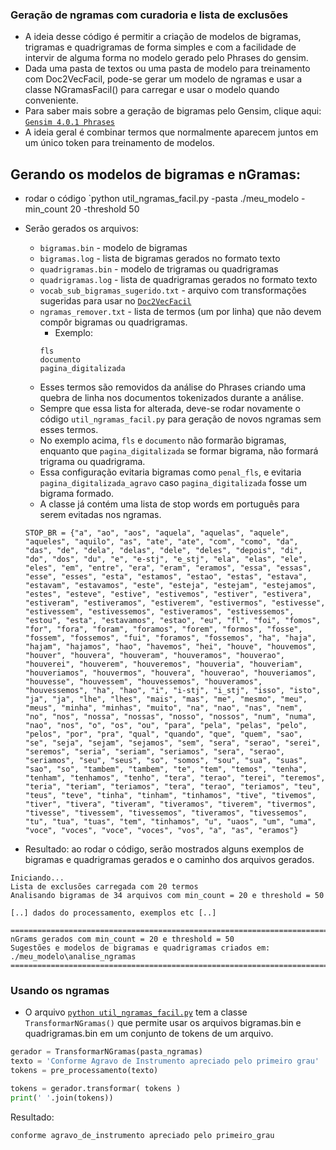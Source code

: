 ### Geração de ngramas com curadoria e lista de exclusões

- A ideia desse código é permitir a criação de modelos de bigramas, trigramas e quadrigramas de forma simples e com a facilidade de intervir de alguma forma no modelo gerado pelo Phrases do gensim.
- Dada uma pasta de textos ou uma pasta de modelo para treinamento com Doc2VecFacil, pode-se gerar um modelo de ngramas e usar a classe NGramasFacil() para carregar e usar o modelo quando conveniente.
- Para saber mais sobre a geração de bigramas pelo Gensim, clique aqui: [`Gensim 4.0.1 Phrases`](https://radimrehurek.com/gensim/models/phrases.html)
- A ideia geral é combinar termos que normalmente aparecem juntos em um único token para treinamento de modelos.

## Gerando os modelos de bigramas e nGramas:
- rodar o código `python util_ngramas_facil.py -pasta ./meu_modelo -min_count 20 -threshold 50
- Serão gerados os arquivos:
  - `bigramas.bin` - modelo de bigramas 
  - `bigramas.log` - lista de bigramas gerados no formato texto
  - `quadrigramas.bin` - modelo de trigramas ou quadrigramas
  - `quadrigramas.log` - lista de quadrigramas gerados no formato texto
  - `vocab_sub_bigramas_sugerido.txt` - arquivo com transformações sugeridas para usar no [`Doc2VecFacil`](https://github.com/luizanisio/Doc2VecFacil)
  - `ngramas_remover.txt` - lista de termos (um por linha) que não devem compôr bigramas ou quadrigramas. 
    - Exemplo:
    ```
    fls
    documento
    pagina_digitalizada
    ```
  - Esses termos são removidos da análise do Phrases criando uma quebra de linha nos documentos tokenizados durante a análise.
  - Sempre que essa lista for alterada, deve-se rodar novamente o código `util_ngramas_facil.py` para geração de novos ngramas sem esses termos.
  - No exemplo acima, `fls` e `documento` não formarão bigramas, enquanto que `pagina_digitalizada` se formar bigrama, não formará trigrama ou quadrigrama.
  - Essa configuração evitaria bigramas como `penal_fls`, e evitaria `pagina_digitalizada_agravo` caso `pagina_digitalizada` fosse um bigrama formado.
  - A classe já contém uma lista de stop words em português para serem evitadas nos ngramas. 
  ```
  STOP_BR = {"a", "ao", "aos", "aquela", "aquelas", "aquele", "aqueles", "aquilo", "as", "ate", "ate", "com", "como", "da", "das", "de", "dela", "delas", "dele", "deles", "depois", "di", "do", "dos", "du", "e", "e-stj", "e_stj", "ela", "elas", "ele", "eles", "em", "entre", "era", "eram", "eramos", "essa", "essas", "esse", "esses", "esta", "estamos", "estao", "estas", "estava", "estavam", "estavamos", "este", "esteja", "estejam", "estejamos", "estes", "esteve", "estive", "estivemos", "estiver", "estivera", "estiveram", "estiveramos", "estiverem", "estivermos", "estivesse", "estivessem", "estivessemos", "estiveramos", "estivessemos", "estou", "esta", "estavamos", "estao", "eu", "fl", "foi", "fomos", "for", "fora", "foram", "foramos", "forem", "formos", "fosse", "fossem", "fossemos", "fui", "foramos", "fossemos", "ha", "haja", "hajam", "hajamos", "hao", "havemos", "hei", "houve", "houvemos", "houver", "houvera", "houveram", "houveramos", "houverao", "houverei", "houverem", "houveremos", "houveria", "houveriam", "houveriamos", "houvermos", "houvera", "houverao", "houveriamos", "houvesse", "houvessem", "houvessemos", "houveramos", "houvessemos", "ha", "hao", "i", "i-stj", "i_stj", "isso", "isto", "ja", "ja", "lhe", "lhes", "mais", "mas", "me", "mesmo", "meu", "meus", "minha", "minhas", "muito", "na", "nao", "nas", "nem", "no", "nos", "nossa", "nossas", "nosso", "nossos", "num", "numa", "nao", "nos", "o", "os", "ou", "para", "pela", "pelas", "pelo", "pelos", "por", "pra", "qual", "quando", "que", "quem", "sao", "se", "seja", "sejam", "sejamos", "sem", "sera", "serao", "serei", "seremos", "seria", "seriam", "seriamos", "sera", "serao", "seriamos", "seu", "seus", "so", "somos", "sou", "sua", "suas", "sao", "so", "tambem", "tambem", "te", "tem", "temos", "tenha", "tenham", "tenhamos", "tenho", "tera", "terao", "terei", "teremos", "teria", "teriam", "teriamos", "tera", "terao", "teriamos", "teu", "teus", "teve", "tinha", "tinham", "tinhamos", "tive", "tivemos", "tiver", "tivera", "tiveram", "tiveramos", "tiverem", "tivermos", "tivesse", "tivessem", "tivessemos", "tiveramos", "tivessemos", "tu", "tua", "tuas", "tem", "tinhamos", "u", "uaos", "um", "uma", "voce", "voces", "voce", "voces", "vos", "a", "as", "eramos"}
  ```

- Resultado: ao rodar o código, serão mostrados alguns exemplos de bigramas e quadrigramas gerados e o caminho dos arquivos gerados.
```
Iniciando...
Lista de exclusões carregada com 20 termos
Analisando bigramas de 34 arquivos com min_count = 20 e threshold = 50

[..] dados do processamento, exemplos etc [..]

=========================================================================================
nGrams gerados com min_count = 20 e threshold = 50
Sugestões e modelos de bigramas e quadrigramas criados em:  ./meu_modelo\analise_ngramas
=========================================================================================
```

### Usando os ngramas
- O arquivo [`python util_ngramas_facil.py`](./src/util_ngramas_facil.py) tem a classe `TransformarNGramas()` que permite usar os arquivos bigramas.bin e quadrigramas.bin em um conjunto de tokens de um arquivo.
```python
gerador = TransformarNGramas(pasta_ngramas)
texto = 'Conforme Agravo de Instrumento apreciado pelo primeiro grau'
tokens = pre_processamento(texto)

tokens = gerador.transformar( tokens )
print(' '.join(tokens))
```
Resultado:
```
conforme agravo_de_instrumento apreciado pelo primeiro_grau
```

